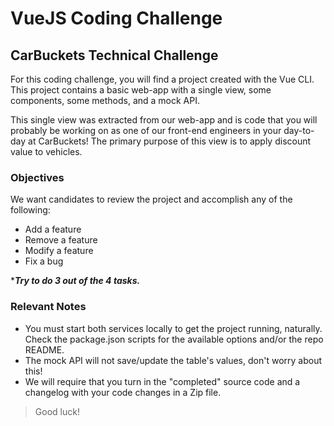 # VueJS Coding Challenge

## CarBuckets Technical Challenge

For this coding challenge, you will find a project created with the Vue CLI. This project contains a basic web-app with a single view, some components, some methods, and a mock API.

This single view was extracted from our web-app and is code that you will probably be working on as one of our front-end engineers in your day-to-day at CarBuckets! The primary purpose of this view is to apply discount value to vehicles.

### Objectives

We want candidates to review the project and accomplish any of the following:

- Add a feature
- Remove a feature
- Modify a feature
- Fix a bug

****Try to do 3 out of the 4 tasks.***

### Relevant Notes

- You must start both services locally to get the project running, naturally. Check the package.json scripts for the available options and/or the repo README.
- The mock API will not save/update the table's values, don't worry about this!
- We will require that you turn in the "completed" source code and a changelog with your code changes in a Zip file.

> Good luck!
